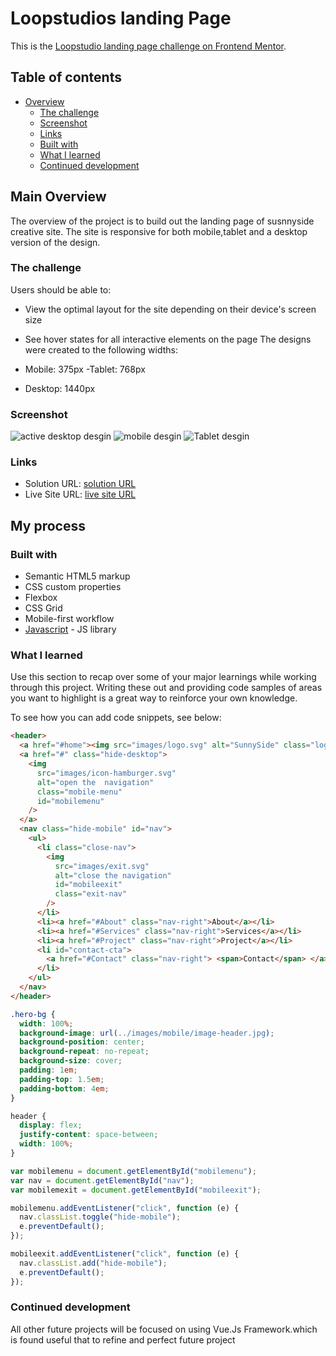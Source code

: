 # Loopstudios landing Page

This is the [Loopstudio landing page challenge on Frontend Mentor](https://www.frontendmentor.io/challenges/sunnyside-agency-landing-page-7yVs3B6ef).

## Table of contents

- [Overview](#overview)
  - [The challenge](#the-challenge)
  - [Screenshot](#screenshot)
  - [Links](#links)
  - [Built with](#built-with)
  - [What I learned](#what-i-learned)
  - [Continued development](#continued-development)

## Main Overview

The overview of the project is to build out the landing page of susnnyside creative site. The site is responsive for both mobile,tablet and a desktop version of the design.

### The challenge

Users should be able to:

- View the optimal layout for the site depending on their device's screen size
- See hover states for all interactive elements on the page
  The designs were created to the following widths:

- Mobile: 375px
  -Tablet: 768px
- Desktop: 1440px

### Screenshot

![active desktop desgin](/images/desktop-preview.jpg)
![mobile desgin](images/mobile-design.jpg)
![Tablet desgin](images/mobile-menu.jpg)

### Links

- Solution URL: [solution URL ](https://github.com/victoriaodemakin/landing-page-theme-change)
- Live Site URL: [live site URL ](https://victoriaodemakin.github.io/landing-page-theme-change/)

## My process

### Built with

- Semantic HTML5 markup
- CSS custom properties
- Flexbox
- CSS Grid
- Mobile-first workflow
- [Javascript](https://reactjs.org/) - JS library

### What I learned

Use this section to recap over some of your major learnings while working through this project. Writing these out and providing code samples of areas you want to highlight is a great way to reinforce your own knowledge.

To see how you can add code snippets, see below:

```html
<header>
  <a href="#home"><img src="images/logo.svg" alt="SunnySide" class="logo" /></a>
  <a href="#" class="hide-desktop">
    <img
      src="images/icon-hamburger.svg"
      alt="open the  navigation"
      class="mobile-menu"
      id="mobilemenu"
    />
  </a>
  <nav class="hide-mobile" id="nav">
    <ul>
      <li class="close-nav">
        <img
          src="images/exit.svg"
          alt="close the navigation"
          id="mobileexit"
          class="exit-nav"
        />
      </li>
      <li><a href="#About" class="nav-right">About</a></li>
      <li><a href="#Services" class="nav-right">Services</a></li>
      <li><a href="#Project" class="nav-right">Project</a></li>
      <li id="contact-cta">
        <a href="#Contact" class="nav-right"> <span>Contact</span> </a>
      </li>
    </ul>
  </nav>
</header>
```

```css
.hero-bg {
  width: 100%;
  background-image: url(../images/mobile/image-header.jpg);
  background-position: center;
  background-repeat: no-repeat;
  background-size: cover;
  padding: 1em;
  padding-top: 1.5em;
  padding-bottom: 4em;
}

header {
  display: flex;
  justify-content: space-between;
  width: 100%;
}
```

```js
var mobilemenu = document.getElementById("mobilemenu");
var nav = document.getElementById("nav");
var mobilemexit = document.getElementById("mobileexit");

mobilemenu.addEventListener("click", function (e) {
  nav.classList.toggle("hide-mobile");
  e.preventDefault();
});

mobileexit.addEventListener("click", function (e) {
  nav.classList.add("hide-mobile");
  e.preventDefault();
});
```

### Continued development

All other future projects will be focused on using Vue.Js Framework.which is found useful that to refine and perfect future project
